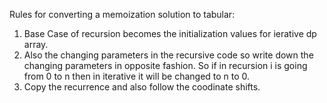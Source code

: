 Rules for converting a memoization solution to tabular:
1. Base Case of recursion becomes the initialization values for ierative dp array.
2. Also the changing parameters in the recursive code so write down the changing parameters in
opposite fashion. So if in recursion i is going from 0 to n then in iterative it will be changed to
n to 0.
3. Copy the recurrence and also follow the coodinate shifts.